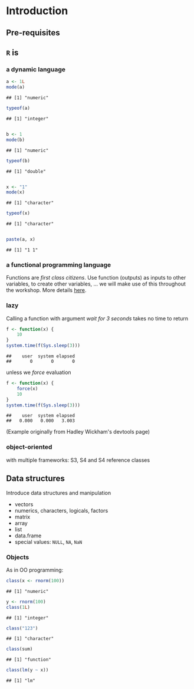 # Introduction

## Pre-requisites


## `R` is

### a dynamic language


```r
a <- 1L
mode(a)
```

```
## [1] "numeric"
```

```r
typeof(a)
```

```
## [1] "integer"
```

```r

b <- 1
mode(b)
```

```
## [1] "numeric"
```

```r
typeof(b)
```

```
## [1] "double"
```

```r

x <- "1"
mode(x)
```

```
## [1] "character"
```

```r
typeof(x)
```

```
## [1] "character"
```

```r

paste(a, x)
```

```
## [1] "1 1"
```

### a functional programming language 

Functions are *first class citizens*. Use function (outputs) as inputs
to other variables, to create other variables, ... we will make use of
this throughout the workshop. More details
[here](https://github.com/lgatto/R-functional-programming#readme).

### lazy

Calling a function with argument *wait for 3 seconds* takes no time to return

```r
f <- function(x) {
    10
}
system.time(f(Sys.sleep(3)))
```

```
##    user  system elapsed 
##       0       0       0
```


unless we *force* evaluation


```r
f <- function(x) {
    force(x)
    10
}
system.time(f(Sys.sleep(3)))
```

```
##    user  system elapsed 
##   0.000   0.000   3.003
```


(Example originally from Hadley Wickham's devtools page)

### object-oriented

with multiple frameworks: S3, S4 and S4 reference classes

## Data structures

Introduce data structures and manipulation 

- vectors
- numerics, characters, logicals, factors
- matrix
- array
- list
- data.frame
- special values: `NULL`, `NA`, `NaN`

### Objects

As in OO programming:


```r
class(x <- rnorm(100))
```

```
## [1] "numeric"
```

```r
y <- rnorm(100)
class(1L)
```

```
## [1] "integer"
```

```r
class("123")
```

```
## [1] "character"
```

```r
class(sum)
```

```
## [1] "function"
```

```r
class(lm(y ~ x))
```

```
## [1] "lm"
```


